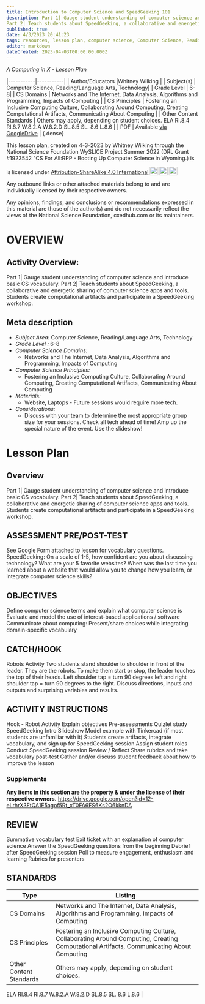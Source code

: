 ```yaml
---
title: Introduction to Computer Science and SpeedGeeking 101
description: Part 1| Gauge student understanding of computer science and introduce basic CS vocabulary. 
Part 2| Teach students about SpeedGeeking, a collaborative and energetic sharing of computer science apps and tools. Students create computational artifacts and participate in a SpeedGeeking workshop.
published: true
date: 4/3/2023 20:41:23
tags: resources, lesson plan, computer science, Computer Science, Reading/Language Arts, Technology 
editor: markdown
dateCreated: 2023-04-03T00:00:00.000Z
---
```

*A Computing in X - Lesson Plan*

|-----------|-----------|
| Author/Educators |Whitney Wilking |
| Subject(s) | Computer Science, Reading/Language Arts, Technology|
| Grade Level | 6-8|
| CS Domains | Networks and The Internet, Data Analysis, Algorithms and Programming, Impacts of Computing |
| CS Principles | Fostering an Inclusive Computing Culture, Collaborating Around Computing, Creating Computational Artifacts, Communicating About Computing |
| Other Content Standards | Others may apply, depending on student choices.
ELA
RI.8.4
RI.8.7
W.8.2.A
W.8.2.D
SL.8.5
SL. 8.6
L.8.6 | 
| PDF | Available [via GoogleDrive](https://drive.google.com/open?id=1YlttY6JizukQelF6cAgtoWwQ2GzEfVXa) |
{.dense}






This lesson plan, created on 4-3-2023 by Whitney Wilking through the National Science Foundation WySLICE Project Summer 2022 (DRL Grant #1923542 "CS For All:RPP - Booting Up Computer Science in Wyoming.) is  <p xmlns:cc="http://creativecommons.org/ns#" >  is licensed under <a href="http://creativecommons.org/licenses/by-sa/4.0/?ref=chooser-v1" target="_blank" rel="license noopener noreferrer" style="display:inline-block;">Attribution-ShareAlike 4.0 International<img style="height:22px!important;margin-left:3px;vertical-align:text-bottom;" src="https://mirrors.creativecommons.org/presskit/icons/cc.svg?ref=chooser-v1"><img style="height:22px!important;margin-left:3px;vertical-align:text-bottom;" src="https://mirrors.creativecommons.org/presskit/icons/by.svg?ref=chooser-v1"><img style="height:22px!important;margin-left:3px;vertical-align:text-bottom;" src="https://mirrors.creativecommons.org/presskit/icons/sa.svg?ref=chooser-v1"></a></p>


Any outbound links or other attached materials belong to and are individually licensed by their respective owners. 


Any opinions, findings, and conclusions or recommendations expressed in this material are those of the author(s) and do not necessarily reflect the views of the National Science Foundation, cxedhub.com or its maintainers.


# OVERVIEW
## Activity Overview:  
Part 1| Gauge student understanding of computer science and introduce basic CS vocabulary. 
Part 2| Teach students about SpeedGeeking, a collaborative and energetic sharing of computer science apps and tools. Students create computational artifacts and participate in a SpeedGeeking workshop.
## Meta description
+ *Subject Area:* Computer Science, Reading/Language Arts, Technology 
+ *Grade Level :* 6-8 
+ *Computer Science Domains:*
   + Networks and The Internet, Data Analysis, Algorithms and Programming, Impacts of Computing
+ *Computer Science Principles:*
   + Fostering an Inclusive Computing Culture, Collaborating Around Computing, Creating Computational Artifacts, Communicating About Computing
+ *Materials:* 
   + Website, Laptops - Future sessions would require more tech.
+ *Considerations:*
   + Discuss with your team to determine the most appropriate group size for your sessions.
Check all tech ahead of time!
Amp up the special nature of the event.
Use the slideshow!


# Lesson Plan
## Overview
Part 1| Gauge student understanding of computer science and introduce basic CS vocabulary. 
Part 2| Teach students about SpeedGeeking, a collaborative and energetic sharing of computer science apps and tools. Students create computational artifacts and participate in a SpeedGeeking workshop.
## ASSESSMENT PRE/POST-TEST
See Google Form attached to lesson for vocabulary questions.
SpeedGeeking: On a scale of 1-5, how confident are you about discussing technology?
What are your 5 favorite websites?
When was the last time you learned about a website that would allow you to change how you learn, or integrate computer science skills?
## OBJECTIVES
Define computer science terms and explain what computer science is
Evaluate and model the use of interest-based applications / software
Communicate about computing: Present/share choices while integrating domain-specific vocabulary


## CATCH/HOOK
Robots Activity
Two students stand shoulder to shoulder in front of the leader. They are the robots. To make them start or stop, the leader touches the top of their heads. Left shoulder tap = turn 90 degrees left and right shoulder tap = turn 90 degrees to the right.
Discuss directions, inputs and outputs and surprising variables and results.


## ACTIVITY INSTRUCTIONS
Hook - Robot Activity
Explain objectives
Pre-assessments
Quizlet study
SpeedGeeking Intro Slideshow 
Model example with Tinkercad (if most students are unfamiliar with it)
Students create artifacts, integrate vocabulary, and sign up for SpeedGeeking session
Assign student roles
Conduct SpeedGeeking session
Review / Reflect
Share rubrics and take vocabulary post-test
Gather and/or discuss student feedback about how to improve the lesson


### Supplements
**Any items in this section are the property & under the license of their respective owners.**
https://drive.google.com/open?id=12-eLrhrX3FtQA1E5agof5Rt_xT0FA6FS6Ks2O6kknDA




## REVIEW
Summative vocabulary test
Exit ticket with an explanation of computer science
Answer the SpeedGeeking questions from the beginning
Debrief after SpeedGeeking session
Poll to measure engagement, enthusiasm and learning
Rubrics for presenters
## STANDARDS        
| Type | Listing | 
|-----------|-----------|
| CS Domains  | Networks and The Internet, Data Analysis, Algorithms and Programming, Impacts of Computing|
| CS Principles   | Fostering an Inclusive Computing Culture, Collaborating Around Computing, Creating Computational Artifacts, Communicating About Computing|
| Other Content Standards | Others may apply, depending on student choices.
ELA
RI.8.4
RI.8.7
W.8.2.A
W.8.2.D
SL.8.5
SL. 8.6
L.8.6  |